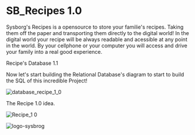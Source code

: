 # SB_Recipes 1.0
Sysborg's Recipes is a opensource to store your familie's recipes. Taking them off the paper and transporting them directly to the digital world!
In the digital world your recipe will be always readable and acessible at any point in the world. By your cellphone or your computer you will access and
drive your family into a real good experience.

Recipe's Database 1.1

Now let's start building the Relational Database's diagram to start to build the SQL of this incredible Project!

![database_recipe_1_0](https://user-images.githubusercontent.com/59512284/122850578-d6516600-d2e3-11eb-977c-1dd6c5d235ca.jpg)

The Recipe 1.0 idea.

![Recipe_1 0](https://user-images.githubusercontent.com/59512284/122843869-c8e1af00-d2d6-11eb-85ee-887d07a9b671.png)

![logo-sysbrog](https://user-images.githubusercontent.com/59512284/122850956-7d360200-d2e4-11eb-95e0-cbdc983fbe00.jpg)
